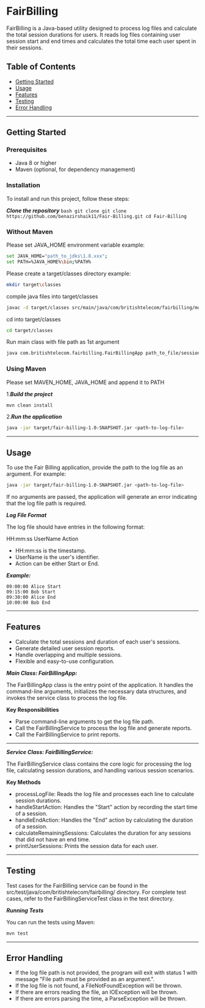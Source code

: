 # FairBilling

FairBilling is a Java-based utility designed to process log files and calculate the total session durations for users. It reads log files containing user session start and end times and calculates the total time each user spent in their sessions.

## Table of Contents

- [Getting Started](#getting-started)
- [Usage](#usage)
- [Features](#features)
- [Testing](#testing)
- [Error Handling](#error-handling)

--------------------------------------------------------------------------------------------------------------------------------------------------------

## Getting Started

### Prerequisites

- Java 8 or higher
- Maven (optional, for dependency management)

### Installation

To install and run this project, follow these steps:

***Clone the repository***
    ```bash
    git clone git clone https://github.com/benazirshaik11/Fair-Billing.git
    cd Fair-Billing
    ```
### Without Maven
Please set JAVA_HOME environment variable
example:
```bash
set JAVA_HOME="path_to_jdks\1.8.xxx";
set PATH=%JAVA_HOME%\bin;%PATH%
```
Please create a target/classes directory
example:
```bash
mkdir target\classes
```
compile java files into target/classes
```bash
javac -d target/classes src/main/java/com/britishtelecom/fairbilling/models/*.java src/main/java/com/britishtelecom/fairbilling/service/*.java src/main/java/com/britishtelecom/fairbilling/*.java
```
cd into target/classes
```bash
cd target/classes
```
Run main class with file path as 1st argument
```bash
java com.britishtelecom.fairbilling.FairBillingApp path_to_file/session_log.txt
```
### Using Maven
Please set MAVEN_HOME, JAVA_HOME and append it to PATH

1.***Build the project***
```bash
mvn clean install
```

2.***Run the application***
```bash
java -jar target/fair-billing-1.0-SNAPSHOT.jar <path-to-log-file>
```


--------------------------------------------------------------------------------------------------------------------------------------------------------

## Usage
To use the Fair Billing application, provide the path to the log file as an argument. For example:

```bash
java -jar target/fair-billing-1.0-SNAPSHOT.jar <path-to-log-file>
```

If no arguments are passed, the application will generate an error indicating that the log file path is required.

***Log File Format***

The log file should have entries in the following format:

 HH:mm:ss UserName Action

- HH:mm:ss is the timestamp.
- UserName is the user's identifier.
- Action can be either Start or End.

***Example:***

```
09:00:00 Alice Start
09:15:00 Bob Start
09:30:00 Alice End
10:00:00 Bob End
```

--------------------------------------------------------------------------------------------------------------------------------------------------------

## Features

- Calculate the total sessions and duration of each user's sessions.
- Generate detailed user session reports.
- Handle overlapping and multiple sessions.
- Flexible and easy-to-use configuration.


***Main Class: FairBillingApp:***

The FairBillingApp class is the entry point of the application. It handles the command-line arguments, initializes the necessary data structures, and invokes the service class to process the log file.

**Key Responsibilities**
- Parse command-line arguments to get the log file path.
- Call the FairBillingService to process the log file and generate reports.
- Call the FairBillingService to print reports.

----------------------------------------------------------------------------------------------------------------------------------------------

***Service Class: FairBillingService:***

The FairBillingService class contains the core logic for processing the log file, calculating session durations, and handling various session scenarios.

**Key Methods**
- processLogFile: Reads the log file and processes each line to calculate session durations.
- handleStartAction: Handles the "Start" action by recording the start time of a session.
- handleEndAction: Handles the "End" action by calculating the duration of a session.
- calculateRemainingSessions: Calculates the duration for any sessions that did not have an end time.
- printUserSessions: Prints the session data for each user.

--------------------------------------------------------------------------------------------------------------------------------------------------------



## Testing

Test cases for the FairBilling service can be found in the src/test/java/com/britishtelecom/fairbilling/ directory.
For complete test cases, refer to the FairBillingServiceTest class in the test directory.

***Running Tests***

You can run the tests using Maven:

```bash
mvn test
```

--------------------------------------------------------------------------------------------------------------------------------------------------------------

## Error Handling

- If the log file path is not provided, the program will exit with status 1 with message "File path must be provided as an argument.".
- If the log file is not found, a FileNotFoundException will be thrown.
- If there are errors reading the file, an IOException will be thrown.
- If there are errors parsing the time, a ParseException will be thrown.






   

